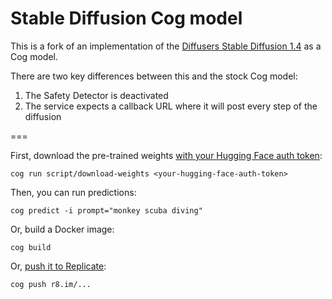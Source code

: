 # Stable Diffusion Cog model

This is a fork of an implementation of the [Diffusers Stable Diffusion 1.4](https://huggingface.co/CompVis/stable-diffusion-v1-4) as a Cog model.

There are two key differences between this and the stock Cog model:

1. The Safety Detector is deactivated
2. The service expects a callback URL where it will post every step of the diffusion

===

First, download the pre-trained weights [with your Hugging Face auth token](https://huggingface.co/settings/tokens):

    cog run script/download-weights <your-hugging-face-auth-token>

Then, you can run predictions:

    cog predict -i prompt="monkey scuba diving"

Or, build a Docker image:

    cog build

Or, [push it to Replicate](https://replicate.com/docs/guides/push-a-model):

    cog push r8.im/...
